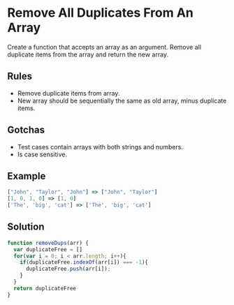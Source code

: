 # Remove All Duplicates From An Array

Create a function that accepts an array as an argument. Remove all duplicate items from the array and return the new array.

## Rules

* Remove duplicate items from array.
* New array should be sequentially the same as old array, minus duplicate items.

## Gotchas

* Test cases contain arrays with both strings and numbers.
* Is case sensitive.

## Example

```javaScript
["John", "Taylor", "John"] => ["John", "Taylor"]
[1, 0, 1, 0] => [1, 0]
['The', 'big', 'cat'] => ['The', 'big', 'cat']
```

## Solution

```javaScript
function removeDups(arr) {
  var duplicateFree = []
  for(var i = 0; i < arr.length; i++){
    if(duplicateFree.indexOf(arr[i]) === -1){
      duplicateFree.push(arr[i]);
    }
  }
  return duplicateFree
}
```
